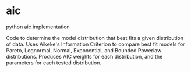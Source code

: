# aic
python aic implementation

Code to determine the model distribution that best fits a given distribution of data. 
Uses Aikeke's Information Criterion to compare best fit models for Pareto, Lognormal, Normal, Exponential, and Bounded Powerlaw distributions.
Produces AIC weights for each distribution, and the parameters for each tested distribution.
